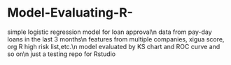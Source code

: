 # Model-Evaluating-R-
simple logistic regression model for loan approval\n
data from pay-day loans in the last 3 months\n
features from multiple companies, xigua score, org R high risk list,etc.\n
model evaluated by KS chart and ROC curve and so on\n
just a testing repo for Rstudio
